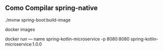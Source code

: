 ## Como Compilar spring-native

./mvnw spring-boot:build-image

docker images

docker run — name spring-kotlin-microservice -p 8080:8080 spring-kotlin-microservice:1.0.0